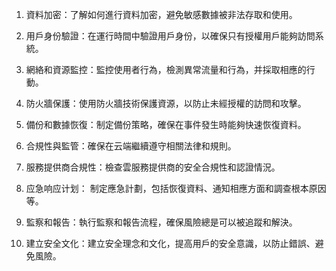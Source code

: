 

1. 資料加密：了解如何進行資料加密，避免敏感數據被非法存取和使用。 

2. 用戶身份驗證：在運行時間中驗證用戶身份，以確保只有授權用戶能夠訪問系統。 

3. 網絡和資源監控：監控使用者行為，檢測異常流量和行為，并採取相應的行動。 

4. 防火牆保護：使用防火牆技術保護資源，以防止未經授權的訪問和攻擊。 

5. 備份和數據恢復：制定備份策略，確保在事件發生時能夠快速恢復資料。 

6. 合規性與監管：確保在云端繼續遵守相關法律和規則。 

7. 服務提供商合規性：檢查雲服務提供商的安全合規性和認證情況。 

8. 应急响应计划： 制定應急計劃，包括恢復資料、通知相應方面和調查根本原因等。 

9. 監察和報告：執行監察和報告流程，確保風險總是可以被追蹤和解決。 

10. 建立安全文化：建立安全理念和文化，提高用戶的安全意識，以防止錯誤、避免風險。